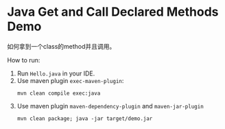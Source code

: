 Java Get and Call Declared Methods Demo
=====================

如何拿到一个class的method并且调用。

How to run:

1. Run `Hello.java` in your IDE.
2. Use maven plugin `exec-maven-plugin`:
   ```
   mvn clean compile exec:java
   ```
3. Use maven plugin `maven-dependency-plugin` and `maven-jar-plugin`
   ```
   mvn clean package; java -jar target/demo.jar
   ```